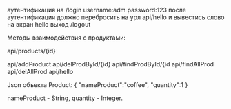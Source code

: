 аутентификация на /login
username:adm
password:123
после аутентификация должно перебросить на урл api/hello и вывестись слово на экран hello
выход /logout

Методы взаимодействия с продуктами:

api/products/{id}

api/addProduct
api/delProdById/{id}
api/findProdById/{id
api/findAllProd
api/delAllProd
api/hello

Json объекта Product:
{
    "nameProduct":"coffee",
    "quantity":1
}

nameProduct - String,
quantity - Integer.
